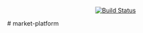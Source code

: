 <p align="center">
    <a href="https://travis-ci.com/MagnificentUrukHai/market-platform">
        <img src="https://travis-ci.com/MagnificentUrukHai/market-platform.svg?token=R1pUjKq8KA37bqVRk6VH&branch=master"
             alt="Build Status">
    </a>
</p>
# market-platform
